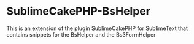 SublimeCakePHP-BsHelper
=======================

This is an extension of the plugin SublimeCakePHP for SublimeText that contains snippets for the BsHelper and the Bs3FormHelper
